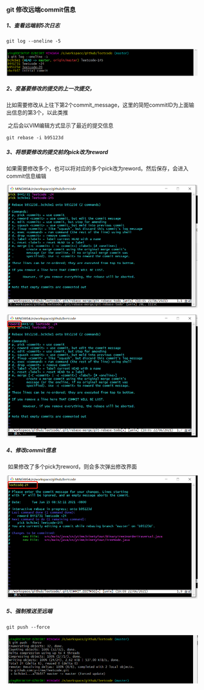 ### git 修改远端commit信息

##### 1、查看远端前5次日志

```
git log --oneline -5
```

![image-20210622095850404](git修改远端commit信息.assets/image-20210622095850404.png)

##### 2、变基要修改的提交的上一次提交，

​		比如需要修改从上往下第2个commit_message，这里的简短commitID为上面输出信息的第3个，以此类推

​		之后会以VIM编辑方式显示了最近的提交信息

```
git rebase -i b95123d
```

##### 3、将想要修改的提交前的pick改为reword

​		如果需要修改多个，也可以将对应的多个pick改为reword。然后保存，会进入commit信息编辑

![image-20210622100607174](git修改远端commit信息.assets/image-20210622100607174.png)

![image-20210622100813474](git修改远端commit信息.assets/image-20210622100813474.png)

##### 4、修改commit信息

​		如果修改了多个pick为reword，则会多次弹出修改界面

![image-20210622101047589](git修改远端commit信息.assets/image-20210622101047589.png)

##### 5、强制推送至远端

```
git push --force
```

![image-20210622101301792](git修改远端commit信息.assets/image-20210622101301792.png)